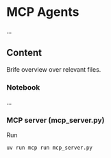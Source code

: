 # MCP Agents
...

## Content
Brife overview over relevant files.

### Notebook
...

### MCP server (mcp_server.py)

Run
```
uv run mcp run mcp_server.py
```

